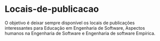 # Locais-de-publicacao
O objetivo é deixar sempre disponível os locais de publicações interessantes para Educação em Engenharia de Software, Aspectos humanos na Engenharia de Software e Engenharia de software Empírica. 
